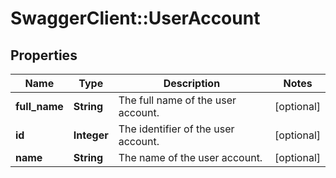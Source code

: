# SwaggerClient::UserAccount

## Properties
Name | Type | Description | Notes
------------ | ------------- | ------------- | -------------
**full_name** | **String** | The full name of the user account. | [optional] 
**id** | **Integer** | The identifier of the user account. | [optional] 
**name** | **String** | The name of the user account. | [optional] 

